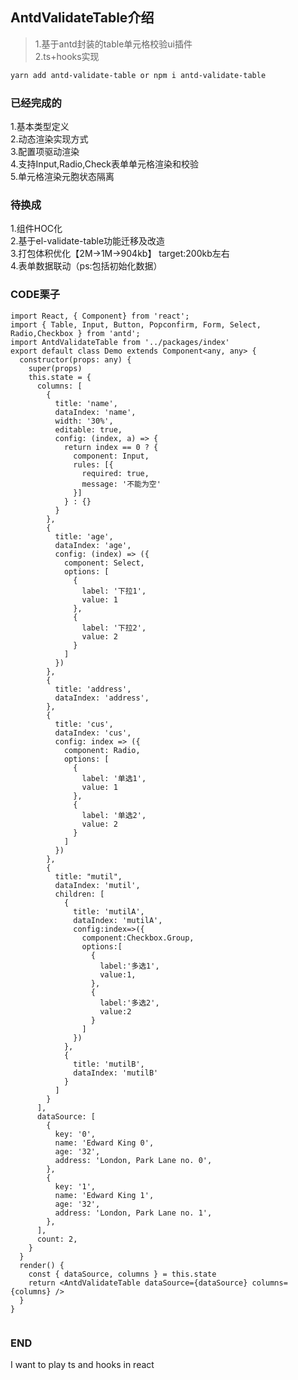 ## AntdValidateTable介绍
  > 1.基于antd封装的table单元格校验ui插件                                   
  > 2.ts+hooks实现

```sh
yarn add antd-validate-table or npm i antd-validate-table
```

### 已经完成的
  1.基本类型定义                              
  2.动态渲染实现方式                            
  3.配置项驱动渲染                                                           
  4.支持Input,Radio,Check表单单元格渲染和校验     
  5.单元格渲染元胞状态隔离                               


### 待换成
  1.组件HOC化                                
  2.基于el-validate-table功能迁移及改造                                    
  3.打包体积优化【2M->1M->904kb】 target:200kb左右                                                       
  4.表单数据联动（ps:包括初始化数据）                            

### CODE栗子

```tsx
import React, { Component} from 'react';
import { Table, Input, Button, Popconfirm, Form, Select, Radio,Checkbox } from 'antd';
import AntdValidateTable from '../packages/index'
export default class Demo extends Component<any, any> {
  constructor(props: any) {
    super(props)
    this.state = {
      columns: [
        {
          title: 'name',
          dataIndex: 'name',
          width: '30%',
          editable: true,
          config: (index, a) => {
            return index == 0 ? {
              component: Input,
              rules: [{
                required: true,
                message: '不能为空'
              }]
            } : {}
          }
        },
        {
          title: 'age',
          dataIndex: 'age',
          config: (index) => ({
            component: Select,
            options: [
              {
                label: '下拉1',
                value: 1
              },
              {
                label: '下拉2',
                value: 2
              }
            ]
          })
        },
        {
          title: 'address',
          dataIndex: 'address',
        },
        {
          title: 'cus',
          dataIndex: 'cus',
          config: index => ({
            component: Radio,
            options: [
              {
                label: '单选1',
                value: 1
              },
              {
                label: '单选2',
                value: 2
              }
            ]
          })
        },
        {
          title: "mutil",
          dataIndex: 'mutil',
          children: [
            {
              title: 'mutilA',
              dataIndex: 'mutilA',
              config:index=>({
                component:Checkbox.Group,
                options:[
                  {
                    label:'多选1',
                    value:1,
                  },
                  {
                    label:'多选2',
                    value:2
                  }
                ]
              })
            },
            {
              title: 'mutilB',
              dataIndex: 'mutilB'
            }
          ]
        }
      ],
      dataSource: [
        {
          key: '0',
          name: 'Edward King 0',
          age: '32',
          address: 'London, Park Lane no. 0',
        },
        {
          key: '1',
          name: 'Edward King 1',
          age: '32',
          address: 'London, Park Lane no. 1',
        },
      ],
      count: 2,
    }
  }
  render() {
    const { dataSource, columns } = this.state
    return <AntdValidateTable dataSource={dataSource} columns={columns} />
  }
}


```



### END
  I want to play ts and hooks in react


